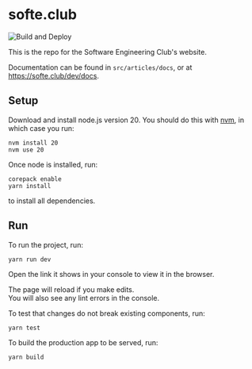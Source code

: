 # softe.club

![Build and Deploy](https://github.com/StevensSEC/sec.club/workflows/Build%20and%20Deploy/badge.svg)

This is the repo for the Software Engineering Club's website.

Documentation can be found in `src/articles/docs`, or at https://softe.club/dev/docs.

## Setup

Download and install node.js version 20. You should do this with [nvm](https://github.com/nvm-sh/nvm#installing-and-updating), in which case you run:
```
nvm install 20
nvm use 20
```

Once node is installed, run:
```
corepack enable
yarn install
```

to install all dependencies.

## Run

To run the project, run:

```
yarn run dev
```

Open the link it shows in your console to view it in the browser.

The page will reload if you make edits.<br />
You will also see any lint errors in the console.

To test that changes do not break existing components, run:

```
yarn test
```

To build the production app to be served, run:

```
yarn build
```
